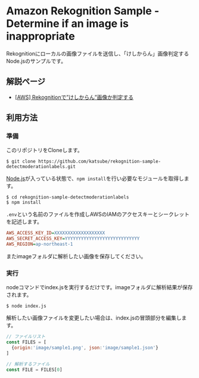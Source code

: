 # Amazon Rekognition Sample - Determine if an image is inappropriate

Rekognitionにローカルの画像ファイルを送信し、「けしからん」画像判定するNode.jsのサンプルです。

## 解説ページ
* [[AWS] Rekognitionで”けしからん”画像か判定する](https://blog.katsubemakito.net/aws/rekognition-moderationlabel)

## 利用方法
### 準備
このリポジトリをCloneします。
```shellsession
$ git clone https://github.com/katsube/rekognition-sample-detectmoderationlabels.git
```

[Node.js](https://nodejs.org/ja/)が入っている状態で、`npm install`を行い必要なモジュールを取得します。
```shellsession
$ cd rekognition-sample-detectmoderationlabels
$ npm install
```

`.env`という名前のファイルを作成しAWSのIAMのアクセスキーとシークレットを記述します。
```ini
AWS_ACCESS_KEY_ID=XXXXXXXXXXXXXXXXXXX
AWS_SECRET_ACCESS_KEY=YYYYYYYYYYYYYYYYYYYYYYYYYYYY
AWS_REGION=ap-northeast-1
```

またimageフォルダに解析したい画像を保存してください。

### 実行
nodeコマンドでindex.jsを実行するだけです。imageフォルダに解析結果が保存されます。
```shellsession
$ node index.js
```

解析したい画像ファイルを変更したい場合は、index.jsの冒頭部分を編集します。
```javascript
// ファイルリスト
const FILES = [
  {origin:'image/sample1.png', json:'image/sample1.json'}
]

// 解析するファイル
const FILE = FILES[0]
```
